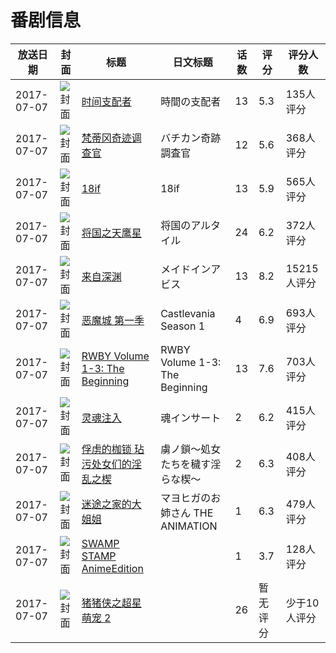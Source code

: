 # 番剧信息

|放送日期|封面|标题|日文标题|话数|评分|评分人数|
|---|---|---|---|---|---|---|
|2017-07-07|![封面](https://lain.bgm.tv/pic/cover/c/3f/94/165805_5RGvI.jpg)|[时间支配者](https://bangumi.tv/subject/165805)|時間の支配者|13|5.3|135人评分|
|2017-07-07|![封面](https://lain.bgm.tv/pic/cover/c/86/d7/197722_cjUyY.jpg)|[梵蒂冈奇迹调查官](https://bangumi.tv/subject/197722)|バチカン奇跡調査官|12|5.6|368人评分|
|2017-07-07|![封面](https://lain.bgm.tv/pic/cover/c/79/4b/200084_mCew1.jpg)|[18if](https://bangumi.tv/subject/200084)|18if|13|5.9|565人评分|
|2017-07-07|![封面](https://lain.bgm.tv/pic/cover/c/67/17/202261_XBqUs.jpg)|[将国之天鹰星](https://bangumi.tv/subject/202261)|将国のアルタイル|24|6.2|372人评分|
|2017-07-07|![封面](https://lain.bgm.tv/pic/cover/c/f7/bf/203526_q2P6P.jpg)|[来自深渊](https://bangumi.tv/subject/203526)|メイドインアビス|13|8.2|15215人评分|
|2017-07-07|![封面](https://lain.bgm.tv/pic/cover/c/26/e3/208708_NNzNp.jpg)|[恶魔城 第一季](https://bangumi.tv/subject/208708)|Castlevania Season 1|4|6.9|693人评分|
|2017-07-07|![封面](https://lain.bgm.tv/pic/cover/c/ff/20/212008_U1uuU.jpg)|[RWBY Volume 1-3: The Beginning](https://bangumi.tv/subject/212008)|RWBY Volume 1-3: The Beginning|13|7.6|703人评分|
|2017-07-07|![封面](https://bangumi.tv/img/no_icon_subject.png)|[灵魂注入](https://bangumi.tv/subject/215140)|魂インサート|2|6.2|415人评分|
|2017-07-07|![封面](https://bangumi.tv/img/no_icon_subject.png)|[俘虏的枷锁 玷污处女们的淫乱之楔](https://bangumi.tv/subject/215518)|虜ノ鎖～処女たちを穢す淫らな楔～|2|6.3|408人评分|
|2017-07-07|![封面](https://bangumi.tv/img/no_icon_subject.png)|[迷途之家的大姐姐](https://bangumi.tv/subject/219448)|マヨヒガのお姉さん THE ANIMATION|1|6.3|479人评分|
|2017-07-07|![封面](https://bangumi.tv/img/no_icon_subject.png)|[SWAMP STAMP AnimeEdition](https://bangumi.tv/subject/219707)||1|3.7|128人评分|
|2017-07-07|![封面](https://lain.bgm.tv/pic/cover/c/24/9c/384733_w1952.jpg)|[猪猪侠之超星萌宠 2](https://bangumi.tv/subject/384733)||26|暂无评分|少于10人评分|
